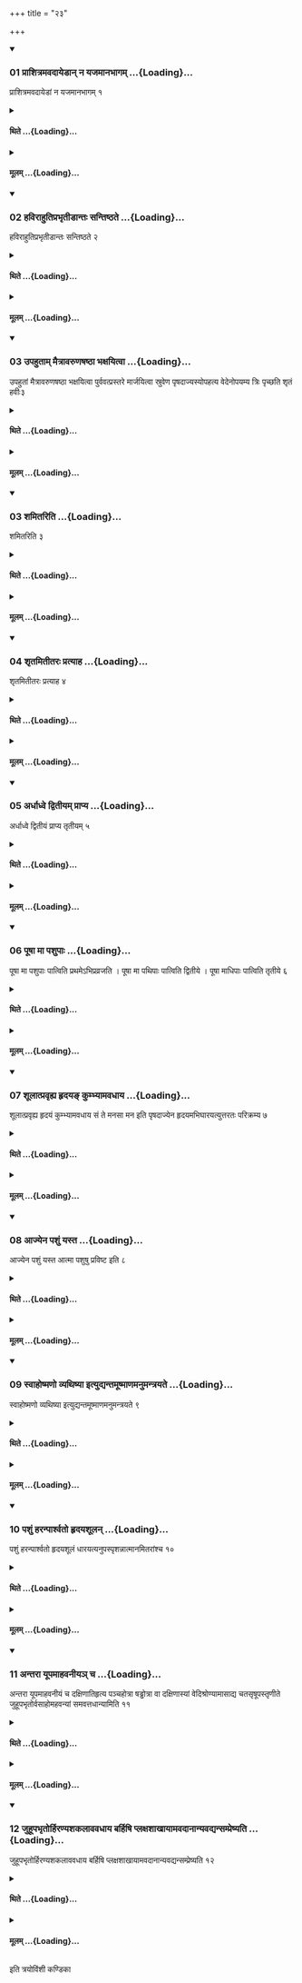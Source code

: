 +++
title = "२३"

+++

<div class="js_include" includetitle="true" newlevelforh1="3" unfilled url="/vedAH_yajuH/taittirIyam/sUtram/ApastambaH/shrautam/vishvAsa-prastutiH/07/23/01_prAshitramavadAyeDAn_na_yajamAnabhAgam.md">
<details open><summary><h3>01 प्राशित्रमवदायेडान् न यजमानभागम् ...{Loading}...</h3></summary>

प्राशित्रमवदायेडां न यजमानभागम् १
</details>
</div>
<div class="js_include collapsed" newlevelforh1="4" title="थिते" unfilled url="/vedAH_yajuH/taittirIyam/sUtram/ApastambaH/shrautam/thite/07/23/01_prAshitramavadAyeDAn_na_yajamAnabhAgam.md">
<details><summary><h4>थिते ...{Loading}...</h4></summary>

प्राशित्रमवदायेडां न यजमानभागम् १
</details>
</div>
<div class="js_include collapsed" newlevelforh1="4" title="मूलम्" unfilled url="/vedAH_yajuH/taittirIyam/sUtram/ApastambaH/shrautam/mUlam/07/23/01_prAshitramavadAyeDAn_na_yajamAnabhAgam.md">
<details><summary><h4>मूलम् ...{Loading}...</h4></summary>

प्राशित्रमवदायेडां न यजमानभागम् १
</details>
</div>
<div class="js_include" includetitle="true" newlevelforh1="3" unfilled url="/vedAH_yajuH/taittirIyam/sUtram/ApastambaH/shrautam/vishvAsa-prastutiH/07/23/02_havirAhutiprabhRtIDAntaH_santiShThate.md">
<details open><summary><h3>02 हविराहुतिप्रभृतीडान्तः सन्तिष्ठते ...{Loading}...</h3></summary>

हविराहुतिप्रभृतीडान्तः सन्तिष्ठते २
</details>
</div>
<div class="js_include collapsed" newlevelforh1="4" title="थिते" unfilled url="/vedAH_yajuH/taittirIyam/sUtram/ApastambaH/shrautam/thite/07/23/02_havirAhutiprabhRtIDAntaH_santiShThate.md">
<details><summary><h4>थिते ...{Loading}...</h4></summary>

हविराहुतिप्रभृतीडान्तः सन्तिष्ठते २
</details>
</div>
<div class="js_include collapsed" newlevelforh1="4" title="मूलम्" unfilled url="/vedAH_yajuH/taittirIyam/sUtram/ApastambaH/shrautam/mUlam/07/23/02_havirAhutiprabhRtIDAntaH_santiShThate.md">
<details><summary><h4>मूलम् ...{Loading}...</h4></summary>

हविराहुतिप्रभृतीडान्तः सन्तिष्ठते २
</details>
</div>
<div class="js_include" includetitle="true" newlevelforh1="3" unfilled url="/vedAH_yajuH/taittirIyam/sUtram/ApastambaH/shrautam/vishvAsa-prastutiH/07/23/03_upahutAm_maitrAvaruNaShaShThA_bhaxayitvA.md">
<details open><summary><h3>03 उपहुताम् मैत्रावरुणषष्ठा भक्षयित्वा ...{Loading}...</h3></summary>

उपहुतां मैत्रावरुणषष्ठा भक्षयित्वा पुर्ववत्प्रस्तरे मार्जयित्वा स्रुवेण पृषदाज्यस्योपहत्य वेदेनोपयम्य त्रिः पृच्छति शृतं हवीः३
</details>
</div>
<div class="js_include collapsed" newlevelforh1="4" title="थिते" unfilled url="/vedAH_yajuH/taittirIyam/sUtram/ApastambaH/shrautam/thite/07/23/03_upahutAm_maitrAvaruNaShaShThA_bhaxayitvA.md">
<details><summary><h4>थिते ...{Loading}...</h4></summary>

उपहुतां मैत्रावरुणषष्ठा भक्षयित्वा पुर्ववत्प्रस्तरे मार्जयित्वा स्रुवेण पृषदाज्यस्योपहत्य वेदेनोपयम्य त्रिः पृच्छति शृतं हवीः३
</details>
</div>
<div class="js_include collapsed" newlevelforh1="4" title="मूलम्" unfilled url="/vedAH_yajuH/taittirIyam/sUtram/ApastambaH/shrautam/mUlam/07/23/03_upahutAm_maitrAvaruNaShaShThA_bhaxayitvA.md">
<details><summary><h4>मूलम् ...{Loading}...</h4></summary>

उपहुतां मैत्रावरुणषष्ठा भक्षयित्वा पुर्ववत्प्रस्तरे मार्जयित्वा स्रुवेण पृषदाज्यस्योपहत्य वेदेनोपयम्य त्रिः पृच्छति शृतं हवीः३
</details>
</div>
<div class="js_include" includetitle="true" newlevelforh1="3" unfilled url="/vedAH_yajuH/taittirIyam/sUtram/ApastambaH/shrautam/vishvAsa-prastutiH/07/23/03_shamitariti.md">
<details open><summary><h3>03 शमितरिति ...{Loading}...</h3></summary>

शमितरिति ३
</details>
</div>
<div class="js_include collapsed" newlevelforh1="4" title="थिते" unfilled url="/vedAH_yajuH/taittirIyam/sUtram/ApastambaH/shrautam/thite/07/23/03_shamitariti.md">
<details><summary><h4>थिते ...{Loading}...</h4></summary>

शमितरिति ३
</details>
</div>
<div class="js_include collapsed" newlevelforh1="4" title="मूलम्" unfilled url="/vedAH_yajuH/taittirIyam/sUtram/ApastambaH/shrautam/mUlam/07/23/03_shamitariti.md">
<details><summary><h4>मूलम् ...{Loading}...</h4></summary>

शमितरिति ३
</details>
</div>
<div class="js_include" includetitle="true" newlevelforh1="3" unfilled url="/vedAH_yajuH/taittirIyam/sUtram/ApastambaH/shrautam/vishvAsa-prastutiH/07/23/04_shRtamitItaraH_pratyAha.md">
<details open><summary><h3>04 शृतमितीतरः प्रत्याह ...{Loading}...</h3></summary>

शृतमितीतरः प्रत्याह ४
</details>
</div>
<div class="js_include collapsed" newlevelforh1="4" title="थिते" unfilled url="/vedAH_yajuH/taittirIyam/sUtram/ApastambaH/shrautam/thite/07/23/04_shRtamitItaraH_pratyAha.md">
<details><summary><h4>थिते ...{Loading}...</h4></summary>

शृतमितीतरः प्रत्याह ४
</details>
</div>
<div class="js_include collapsed" newlevelforh1="4" title="मूलम्" unfilled url="/vedAH_yajuH/taittirIyam/sUtram/ApastambaH/shrautam/mUlam/07/23/04_shRtamitItaraH_pratyAha.md">
<details><summary><h4>मूलम् ...{Loading}...</h4></summary>

शृतमितीतरः प्रत्याह ४
</details>
</div>
<div class="js_include" includetitle="true" newlevelforh1="3" unfilled url="/vedAH_yajuH/taittirIyam/sUtram/ApastambaH/shrautam/vishvAsa-prastutiH/07/23/05_ardhAdhve_dvitIyam_prApya.md">
<details open><summary><h3>05 अर्धाध्वे द्वितीयम् प्राप्य ...{Loading}...</h3></summary>

अर्धाध्वे द्वितीयं प्राप्य तृतीयम् ५
</details>
</div>
<div class="js_include collapsed" newlevelforh1="4" title="थिते" unfilled url="/vedAH_yajuH/taittirIyam/sUtram/ApastambaH/shrautam/thite/07/23/05_ardhAdhve_dvitIyam_prApya.md">
<details><summary><h4>थिते ...{Loading}...</h4></summary>

अर्धाध्वे द्वितीयं प्राप्य तृतीयम् ५
</details>
</div>
<div class="js_include collapsed" newlevelforh1="4" title="मूलम्" unfilled url="/vedAH_yajuH/taittirIyam/sUtram/ApastambaH/shrautam/mUlam/07/23/05_ardhAdhve_dvitIyam_prApya.md">
<details><summary><h4>मूलम् ...{Loading}...</h4></summary>

अर्धाध्वे द्वितीयं प्राप्य तृतीयम् ५
</details>
</div>
<div class="js_include" includetitle="true" newlevelforh1="3" unfilled url="/vedAH_yajuH/taittirIyam/sUtram/ApastambaH/shrautam/vishvAsa-prastutiH/07/23/06_pUShA_mA_pashupAH.md">
<details open><summary><h3>06 पूषा मा पशुपाः ...{Loading}...</h3></summary>

पूषा मा पशुपाः पात्विति प्रथमेऽभिप्रव्रजति । पूषा मा पथिपाः पात्विति द्वितीये । पूषा माधिपाः पात्विति तृतीये ६
</details>
</div>
<div class="js_include collapsed" newlevelforh1="4" title="थिते" unfilled url="/vedAH_yajuH/taittirIyam/sUtram/ApastambaH/shrautam/thite/07/23/06_pUShA_mA_pashupAH.md">
<details><summary><h4>थिते ...{Loading}...</h4></summary>

पूषा मा पशुपाः पात्विति प्रथमेऽभिप्रव्रजति । पूषा मा पथिपाः पात्विति द्वितीये । पूषा माधिपाः पात्विति तृतीये ६
</details>
</div>
<div class="js_include collapsed" newlevelforh1="4" title="मूलम्" unfilled url="/vedAH_yajuH/taittirIyam/sUtram/ApastambaH/shrautam/mUlam/07/23/06_pUShA_mA_pashupAH.md">
<details><summary><h4>मूलम् ...{Loading}...</h4></summary>

पूषा मा पशुपाः पात्विति प्रथमेऽभिप्रव्रजति । पूषा मा पथिपाः पात्विति द्वितीये । पूषा माधिपाः पात्विति तृतीये ६
</details>
</div>
<div class="js_include" includetitle="true" newlevelforh1="3" unfilled url="/vedAH_yajuH/taittirIyam/sUtram/ApastambaH/shrautam/vishvAsa-prastutiH/07/23/07_shUlAtpravRhya_hRdaya~N_kumbhyAmavadhAya.md">
<details open><summary><h3>07 शूलात्प्रवृह्य हृदयङ् कुम्भ्यामवधाय ...{Loading}...</h3></summary>

शूलात्प्रवृह्य हृदयं कुम्भ्यामवधाय सं ते मनसा मन इति पृषदाज्येन हृदयमभिघारयत्युत्तरतः परिक्रम्य ७
</details>
</div>
<div class="js_include collapsed" newlevelforh1="4" title="थिते" unfilled url="/vedAH_yajuH/taittirIyam/sUtram/ApastambaH/shrautam/thite/07/23/07_shUlAtpravRhya_hRdaya~N_kumbhyAmavadhAya.md">
<details><summary><h4>थिते ...{Loading}...</h4></summary>

शूलात्प्रवृह्य हृदयं कुम्भ्यामवधाय सं ते मनसा मन इति पृषदाज्येन हृदयमभिघारयत्युत्तरतः परिक्रम्य ७
</details>
</div>
<div class="js_include collapsed" newlevelforh1="4" title="मूलम्" unfilled url="/vedAH_yajuH/taittirIyam/sUtram/ApastambaH/shrautam/mUlam/07/23/07_shUlAtpravRhya_hRdaya~N_kumbhyAmavadhAya.md">
<details><summary><h4>मूलम् ...{Loading}...</h4></summary>

शूलात्प्रवृह्य हृदयं कुम्भ्यामवधाय सं ते मनसा मन इति पृषदाज्येन हृदयमभिघारयत्युत्तरतः परिक्रम्य ७
</details>
</div>
<div class="js_include" includetitle="true" newlevelforh1="3" unfilled url="/vedAH_yajuH/taittirIyam/sUtram/ApastambaH/shrautam/vishvAsa-prastutiH/07/23/08_Ajyena_pashuM_yasta.md">
<details open><summary><h3>08 आज्येन पशुं यस्त ...{Loading}...</h3></summary>

आज्येन पशुं यस्त आत्मा पशुषु प्रविष्ट इति ८
</details>
</div>
<div class="js_include collapsed" newlevelforh1="4" title="थिते" unfilled url="/vedAH_yajuH/taittirIyam/sUtram/ApastambaH/shrautam/thite/07/23/08_Ajyena_pashuM_yasta.md">
<details><summary><h4>थिते ...{Loading}...</h4></summary>

आज्येन पशुं यस्त आत्मा पशुषु प्रविष्ट इति ८
</details>
</div>
<div class="js_include collapsed" newlevelforh1="4" title="मूलम्" unfilled url="/vedAH_yajuH/taittirIyam/sUtram/ApastambaH/shrautam/mUlam/07/23/08_Ajyena_pashuM_yasta.md">
<details><summary><h4>मूलम् ...{Loading}...</h4></summary>

आज्येन पशुं यस्त आत्मा पशुषु प्रविष्ट इति ८
</details>
</div>
<div class="js_include" includetitle="true" newlevelforh1="3" unfilled url="/vedAH_yajuH/taittirIyam/sUtram/ApastambaH/shrautam/vishvAsa-prastutiH/07/23/09_svAhoShmaNo_vyathiShyA_ityudyantamUShmANamanumantrayate.md">
<details open><summary><h3>09 स्वाहोष्मणो व्यथिष्या इत्युद्यन्तमूष्माणमनुमन्त्रयते ...{Loading}...</h3></summary>

स्वाहोष्मणो व्यथिष्या इत्युद्यन्तमूष्माणमनुमन्त्रयते ९
</details>
</div>
<div class="js_include collapsed" newlevelforh1="4" title="थिते" unfilled url="/vedAH_yajuH/taittirIyam/sUtram/ApastambaH/shrautam/thite/07/23/09_svAhoShmaNo_vyathiShyA_ityudyantamUShmANamanumantrayate.md">
<details><summary><h4>थिते ...{Loading}...</h4></summary>

स्वाहोष्मणो व्यथिष्या इत्युद्यन्तमूष्माणमनुमन्त्रयते ९
</details>
</div>
<div class="js_include collapsed" newlevelforh1="4" title="मूलम्" unfilled url="/vedAH_yajuH/taittirIyam/sUtram/ApastambaH/shrautam/mUlam/07/23/09_svAhoShmaNo_vyathiShyA_ityudyantamUShmANamanumantrayate.md">
<details><summary><h4>मूलम् ...{Loading}...</h4></summary>

स्वाहोष्मणो व्यथिष्या इत्युद्यन्तमूष्माणमनुमन्त्रयते ९
</details>
</div>
<div class="js_include" includetitle="true" newlevelforh1="3" unfilled url="/vedAH_yajuH/taittirIyam/sUtram/ApastambaH/shrautam/vishvAsa-prastutiH/07/23/10_pashuM_haranpArshvato_hRdayashUlan.md">
<details open><summary><h3>10 पशुं हरन्पार्श्वतो हृदयशूलन् ...{Loading}...</h3></summary>

पशुं हरन्पार्श्वतो हृदयशूलं धारयत्यनुपस्पृशन्नात्मानमितरांश्च १०
</details>
</div>
<div class="js_include collapsed" newlevelforh1="4" title="थिते" unfilled url="/vedAH_yajuH/taittirIyam/sUtram/ApastambaH/shrautam/thite/07/23/10_pashuM_haranpArshvato_hRdayashUlan.md">
<details><summary><h4>थिते ...{Loading}...</h4></summary>

पशुं हरन्पार्श्वतो हृदयशूलं धारयत्यनुपस्पृशन्नात्मानमितरांश्च १०
</details>
</div>
<div class="js_include collapsed" newlevelforh1="4" title="मूलम्" unfilled url="/vedAH_yajuH/taittirIyam/sUtram/ApastambaH/shrautam/mUlam/07/23/10_pashuM_haranpArshvato_hRdayashUlan.md">
<details><summary><h4>मूलम् ...{Loading}...</h4></summary>

पशुं हरन्पार्श्वतो हृदयशूलं धारयत्यनुपस्पृशन्नात्मानमितरांश्च १०
</details>
</div>
<div class="js_include" includetitle="true" newlevelforh1="3" unfilled url="/vedAH_yajuH/taittirIyam/sUtram/ApastambaH/shrautam/vishvAsa-prastutiH/07/23/11_antarA_yUpamAhavanIya~n_cha.md">
<details open><summary><h3>11 अन्तरा यूपमाहवनीयञ् च ...{Loading}...</h3></summary>

अन्तरा यूपमाहवनीयं च दक्षिणातिहृत्य पञ्चहोत्रा षड्ढोत्रा वा दक्षिणास्यां वेदिश्रोण्यामासाद्य चतसृषूपस्तृणीते जुहूपभृतोर्वसाहोमहवन्यां समवत्तधान्यामिति ११
</details>
</div>
<div class="js_include collapsed" newlevelforh1="4" title="थिते" unfilled url="/vedAH_yajuH/taittirIyam/sUtram/ApastambaH/shrautam/thite/07/23/11_antarA_yUpamAhavanIya~n_cha.md">
<details><summary><h4>थिते ...{Loading}...</h4></summary>

अन्तरा यूपमाहवनीयं च दक्षिणातिहृत्य पञ्चहोत्रा षड्ढोत्रा वा दक्षिणास्यां वेदिश्रोण्यामासाद्य चतसृषूपस्तृणीते जुहूपभृतोर्वसाहोमहवन्यां समवत्तधान्यामिति ११
</details>
</div>
<div class="js_include collapsed" newlevelforh1="4" title="मूलम्" unfilled url="/vedAH_yajuH/taittirIyam/sUtram/ApastambaH/shrautam/mUlam/07/23/11_antarA_yUpamAhavanIya~n_cha.md">
<details><summary><h4>मूलम् ...{Loading}...</h4></summary>

अन्तरा यूपमाहवनीयं च दक्षिणातिहृत्य पञ्चहोत्रा षड्ढोत्रा वा दक्षिणास्यां वेदिश्रोण्यामासाद्य चतसृषूपस्तृणीते जुहूपभृतोर्वसाहोमहवन्यां समवत्तधान्यामिति ११
</details>
</div>
<div class="js_include" includetitle="true" newlevelforh1="3" unfilled url="/vedAH_yajuH/taittirIyam/sUtram/ApastambaH/shrautam/vishvAsa-prastutiH/07/23/12_juhUpabhRtorhiraNyashakalAvavadhAya_barhiShi_plaxashAkhAyAmavadAnAnyavadyansampreShyati.md">
<details open><summary><h3>12 जुहूपभृतोर्हिरण्यशकलाववधाय बर्हिषि प्लक्षशाखायामवदानान्यवद्यन्सम्प्रेष्यति ...{Loading}...</h3></summary>

जुहूपभृतोर्हिरण्यशकलाववधाय बर्हिषि प्लक्षशाखायामवदानान्यवद्यन्सम्प्रेष्यति १२
</details>
</div>
<div class="js_include collapsed" newlevelforh1="4" title="थिते" unfilled url="/vedAH_yajuH/taittirIyam/sUtram/ApastambaH/shrautam/thite/07/23/12_juhUpabhRtorhiraNyashakalAvavadhAya_barhiShi_plaxashAkhAyAmavadAnAnyavadyansampreShyati.md">
<details><summary><h4>थिते ...{Loading}...</h4></summary>

जुहूपभृतोर्हिरण्यशकलाववधाय बर्हिषि प्लक्षशाखायामवदानान्यवद्यन्सम्प्रेष्यति १२
</details>
</div>
<div class="js_include collapsed" newlevelforh1="4" title="मूलम्" unfilled url="/vedAH_yajuH/taittirIyam/sUtram/ApastambaH/shrautam/mUlam/07/23/12_juhUpabhRtorhiraNyashakalAvavadhAya_barhiShi_plaxashAkhAyAmavadAnAnyavadyansampreShyati.md">
<details><summary><h4>मूलम् ...{Loading}...</h4></summary>

जुहूपभृतोर्हिरण्यशकलाववधाय बर्हिषि प्लक्षशाखायामवदानान्यवद्यन्सम्प्रेष्यति १२
</details>
</div>

  
इति त्रयोविंशी कण्डिका 
